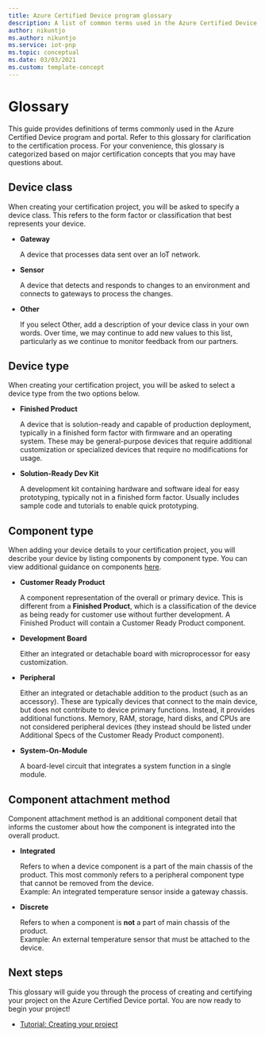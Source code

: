 ```yaml
---
title: Azure Certified Device program glossary
description: A list of common terms used in the Azure Certified Device program
author: nikuntjo
ms.author: nikuntjo
ms.service: iot-pnp
ms.topic: conceptual 
ms.date: 03/03/2021
ms.custom: template-concept
---
```


# Glossary

This guide provides definitions of terms commonly used in the Azure Certified Device program and portal. Refer to this glossary for clarification to the certification process. For your convenience, this glossary is categorized based on major certification concepts that you may have questions about.

## Device class

When creating your certification project, you will be asked to specify a device class. This refers to the form factor or classification that best represents your device.

- **Gateway**

    A device that processes data sent over an IoT network.

- **Sensor**

    A device that detects and responds to changes to an environment and connects to gateways to process the changes.

- **Other**

    If you select Other, add a description of your device class in your own words. Over time, we may continue to add new values to this list, particularly as we continue to monitor feedback from our partners.

## Device type

When creating your certification project, you will be asked to select a device type from the two options below.

- **Finished Product**

    A device that is solution-ready and capable of production deployment, typically in a finished form factor with firmware and an operating system. These may be general-purpose devices that require additional customization or specialized devices that require no modifications for usage.
- **Solution-Ready Dev Kit**

    A development kit containing hardware and software ideal for easy prototyping, typically not in a finished form factor. Usually includes sample code and tutorials to enable quick prototyping.

## Component type

When adding your device details to your certification project, you will describe your device by listing components by component type. You can view additional guidance on components [here](./how-to-using-the-components-feature.md).

- **Customer Ready Product**

    A component representation of the overall or primary device. This is different from a **Finished Product**, which is a classification of the device as being ready for customer use without further development. A Finished Product will contain a Customer Ready Product component.
- **Development Board**

    Either an integrated or detachable board with microprocessor for easy customization.
- **Peripheral**

    Either an integrated or detachable addition to the product (such as an accessory). These are typically devices that connect to the main device, but does not contribute to device primary functions. Instead, it provides additional functions. Memory, RAM, storage, hard disks, and CPUs are not considered peripheral devices (they instead should be listed under Additional Specs of the Customer Ready Product component).
- **System-On-Module**  

    A board-level circuit that integrates a system function in a single module.

## Component attachment method

Component attachment method is an additional component detail that informs the customer about how the component is integrated into the overall product. 

- **Integrated**
 
    Refers to when a device component is a part of the main chassis of the product. This most commonly refers to a peripheral component type that cannot be removed from the device.  
    Example: An integrated temperature sensor inside a gateway chassis.

- **Discrete**

    Refers to when a component is **not** a part of main chassis of the product.  
    Example: An external temperature sensor that must be attached to the device.


## Next steps

This glossary will guide you through the process of creating and certifying your project on the Azure Certified Device portal. You are now ready to begin your project!
- [Tutorial: Creating your project](./tutorial-01-creating-your-project.md)
